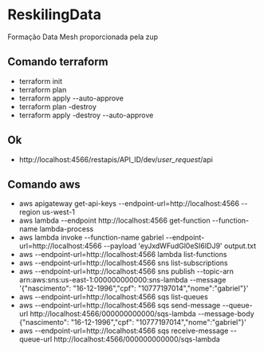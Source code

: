 # ReskilingData
Formação Data Mesh proporcionada pela zup

## Comando terraform
- terraform init
- terraform plan
- terraform apply --auto-approve 
- terraform plan -destroy
- terraform apply -destroy --auto-approve 

## Ok
- http://localhost:4566/restapis/API_ID/dev/_user_request_/api

## Comando aws
  - aws apigateway get-api-keys --endpoint-url=http://localhost:4566 --region us-west-1
  - aws lambda --endpoint http://localhost:4566 get-function --function-name lambda-process
  - aws lambda invoke --function-name gabriel --endpoint-url=http://localhost:4566 --payload 'eyJxdWFudGl0eSI6IDJ9' output.txt
  - aws --endpoint-url=http://localhost:4566 lambda list-functions
  - aws --endpoint-url=http://localhost:4566 sns list-subscriptions
  - aws --endpoint-url=http://localhost:4566 sns publish --topic-arn arn:aws:sns:us-east-1:000000000000:sns-lambda --message '{"nascimento": "16-12-1996","cpf": "10777197014","nome":"gabriel"}'
  - aws --endpoint-url=http://localhost:4566 sqs list-queues
  - aws --endpoint-url=http://localhost:4566 sqs send-message --queue-url http://localhost:4566/000000000000/sqs-lambda --message-body {"nascimento": "16-12-1996","cpf": "10777197014","nome":"gabriel"}'
  - aws --endpoint-url=http://localhost:4566 sqs receive-message --queue-url http://localhost:4566/000000000000/sqs-lambda

